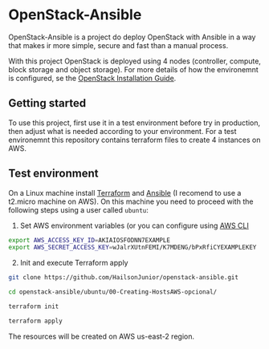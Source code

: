 # OpenStack-Ansible

OpenStack-Ansible is a project do deploy OpenStack with Ansible in a way that makes ir more simple, secure and fast than a manual process.

With this project OpenStack is deployed using 4 nodes (controller, compute, block storage and object storage). For more details of how the environemnt is configured, se the [OpenStack Installation Guide](https://docs.openstack.org/install-guide/).

Getting started
------------
To use this project, first use it in a test environment before try in production, then adjust what is needed according to your environment. For a test environemnt this repository contains terraform files to create 4 instances on AWS.

Test environment
------------

On a Linux machine install [Terraform](https://learn.hashicorp.com/tutorials/terraform/install-cli) and [Ansible](https://docs.ansible.com/ansible/latest/installation_guide/intro_installation.html#installing-ansible-on-ubuntu) (I recomend to use a t2.micro machine on AWS). On this machine you need to proceed with the following steps using a user called ```ubuntu```:

1. Set AWS environment variables (or you can configure using [AWS CLI](https://docs.aws.amazon.com/cli/latest/userguide/getting-started-install.html)

```sh
export AWS_ACCESS_KEY_ID=AKIAIOSFODNN7EXAMPLE
export AWS_SECRET_ACCESS_KEY=wJalrXUtnFEMI/K7MDENG/bPxRfiCYEXAMPLEKEY
```
2. Init and execute Terraform apply

```bash
git clone https://github.com/HailsonJunior/openstack-ansible.git

cd openstack-ansible/ubuntu/00-Creating-HostsAWS-opcional/

terraform init

terraform apply
```
The resources will be created on AWS us-east-2 region.
